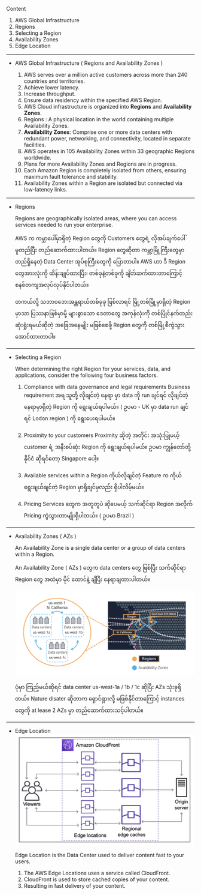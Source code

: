 Content
1. AWS Global Infrastructure
2. Regions
3. Selecting a Region
4. Availability Zones
5. Edge Location

------------------------------------------------------------------------

- AWS Global Infrastructure ( Regions and Availability Zones )
  
  1. AWS serves over a million active customers across more than 240 countries and territories.
  2. Achieve lower latency.
  3. Increase throughput.
  4. Ensure data residency within the specified AWS Region.
  5. AWS Cloud infrastructure is organized into **Regions** and **Availability Zones**.
  6. Regions : A physical location in the world containing multiple Availability Zones.
  7. **Availability Zones**: Comprise one or more data centers with redundant power, networking, and connectivity, located in separate facilities.
  8. AWS operates in 105 Availability Zones within 33 geographic Regions worldwide.
  9. Plans for more Availability Zones and Regions are in progress.
  10. Each Amazon Region is completely isolated from others, ensuring maximum fault tolerance and stability.
  11. Availability Zones within a Region are isolated but connected via low-latency links.

------------------------------------------------------------------------

- Regions
  
  Regions are geographically isolated areas, where you can access services needed to run your enterprise.
  
  AWS က ကမ္ဘာပေါ်မှာရှိတဲ့ Region တွေကို Customers တွေရဲ့ လိုအပ်ချက်ပေါ် မူတည်ပြီး တည်ဆောက်ထားပါတယ်။ Region တွေဆိုတာ ကမ္ဘာ့မြို့ကြီးတွေမှာ တည်ရှိနေတဲ့ Data Center အုပ်စုကြီးတွေကို ပြောတာပါ။ AWS ဟာ ဒီ Region တွေအားလုံးကို ထိန်းချုပ်ထားပြီး၊ တစ်ခုနဲ့တစ်ခုကို ချိတ်ဆက်ထားတာကြောင့် စနစ်တကျအလုပ်လုပ်နိုင်ပါတယ်။
  
  တကယ်လို့ သဘာဝဘေးအန္တရာယ်တစ်ခုခု ဖြစ်လာရင် မြို့တစ်မြို့မှာရှိတဲ့ Region မှာသာ ပြဿနာဖြစ်မှာမို့ များစွာသော ဒေတာတွေ အကုန်လုံးကို တစ်ပြိုင်နက်တည်း ဆုံးရှုံးရမယ်ဆိုတဲ့ အခြေအနေမျိုး မဖြစ်စေဖို့ Region တွေကို တစ်မြို့စီကွဲသွားအောင်ထားတာပါ။
  
------------------------------------------------------------------------

- Selecting a Region
  
  When determining the right Region for your services, data, and applications, consider the following four business factors.

	1. Compliance with data governance and legal requirements
	   Business requirement အရ သူတို့ လိုချင်တဲ့ နေရာ မှာ data ကို run ချင်ရင် လိုချင်တဲ့ နေရာမှာရှိတဲ့ Region ကို ရွေးချယ်ရပါမယ်။ ( ဥပမာ - UK မှာ data run ချင်ရင် Lodon region ) ကို ရွေးပေးရပါမယ်။
   
	2. Proximity to your customers
	   Proximity ဆိုတဲ့ အတိုင်း အသုံးပြုမယ့် customer ရဲ့ အနီးစပ်ဆုံး Region ကို ရွေးချယ်ရပါမယ်။ ဥပမာ ကျွန်တော်တို့ နိုင်ငံ ဆိုရင်တော့ Singapore ပေါ့။
   
	3. Available services within a Region
	   ကိုယ်လိုချင်တဲ့ Feature က ကိုယ်ရွေးချယ်ချင်တဲ့ Region မှာရှိချင်မှလည်း ရှိပါလိမ့်မယ်။
   
	4. Pricing
	   Services တွေက အတူတူပဲ ဆိုပေမယ့် သက်ဆိုင်ရာ Region အလိုက် Pricing ကွဲသွားတာမျိုးရှိပါတယ်။ ( ဥပမာ Brazil )

------------------------------------------------------------------------

- Availability Zones ( AZs )
  
  An Availability Zone is a single data center or a group of data centers within a Region.
  
  An Availability Zone ( AZs ) တွေက data centers တွေ ဖြစ်ပြီး သက်ဆိုင်ရာ Region တွေ အထဲမှာ မိုင် ထောင်နဲ့ ချီပြီး နေရာချထားပါတယ်။
  
  ![AVAILABILITYZONES](images/AvailabilityZone.png)
  
  ပုံမှာ ကြည့်မယ်ဆိုရင် data center us-west-1a / 1b / 1c ဆိုပြီး AZs သုံးခုရှိတယ်။ Nature disater ဆိုတာက ရှောင်ရှားလို့ မဖြစ်နိုင်တာကြောင့် instances တွေကို at lease 2 AZs မှာ တည်ဆောက်ထားသင့်ပါတယ်။
  
------------------------------------------------------------------------

- Edge Location
  ![CLOUDFRONT!](images/CloudFront.png)
  
  Edge Location is the Data Center used to deliver content fast to your users.
  
  1. The AWS Edge Locations uses a service called CloudFront.
  2. CloudFront is used to store cached copies of your content.
  3. Resulting in fast delivery of your content.